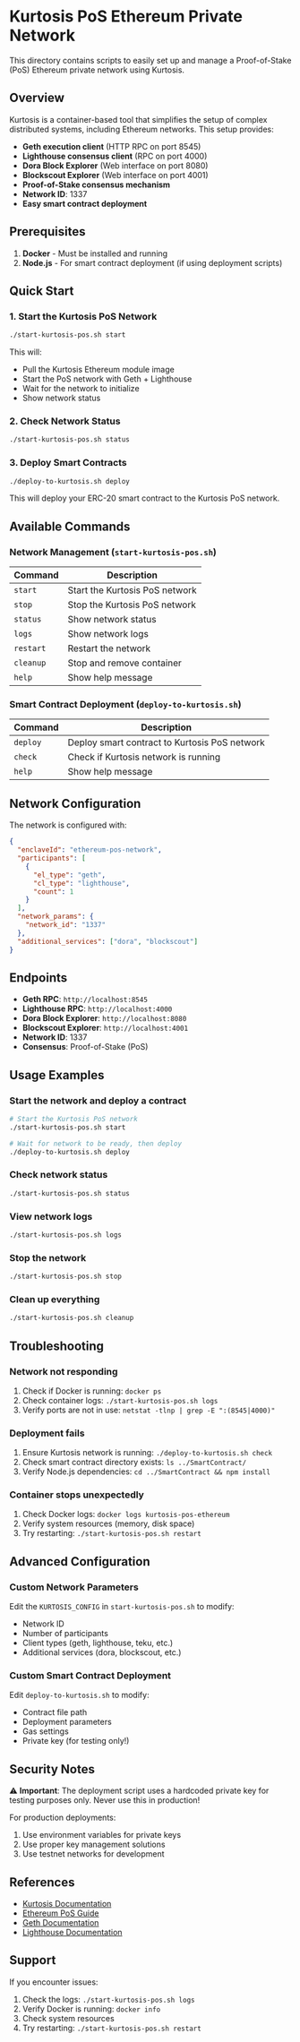 # Kurtosis PoS Ethereum Private Network

This directory contains scripts to easily set up and manage a Proof-of-Stake (PoS) Ethereum private network using Kurtosis.

## Overview

Kurtosis is a container-based tool that simplifies the setup of complex distributed systems, including Ethereum networks. This setup provides:

- **Geth execution client** (HTTP RPC on port 8545)
- **Lighthouse consensus client** (RPC on port 4000)
- **Dora Block Explorer** (Web interface on port 8080)
- **Blockscout Explorer** (Web interface on port 4001)
- **Proof-of-Stake consensus mechanism**
- **Network ID**: 1337
- **Easy smart contract deployment**

## Prerequisites

1. **Docker** - Must be installed and running
2. **Node.js** - For smart contract deployment (if using deployment scripts)

## Quick Start

### 1. Start the Kurtosis PoS Network

```bash
./start-kurtosis-pos.sh start
```

This will:
- Pull the Kurtosis Ethereum module image
- Start the PoS network with Geth + Lighthouse
- Wait for the network to initialize
- Show network status

### 2. Check Network Status

```bash
./start-kurtosis-pos.sh status
```

### 3. Deploy Smart Contracts

```bash
./deploy-to-kurtosis.sh deploy
```

This will deploy your ERC-20 smart contract to the Kurtosis PoS network.

## Available Commands

### Network Management (`start-kurtosis-pos.sh`)

| Command | Description |
|---------|-------------|
| `start` | Start the Kurtosis PoS network |
| `stop` | Stop the Kurtosis PoS network |
| `status` | Show network status |
| `logs` | Show network logs |
| `restart` | Restart the network |
| `cleanup` | Stop and remove container |
| `help` | Show help message |

### Smart Contract Deployment (`deploy-to-kurtosis.sh`)

| Command | Description |
|---------|-------------|
| `deploy` | Deploy smart contract to Kurtosis PoS network |
| `check` | Check if Kurtosis network is running |
| `help` | Show help message |

## Network Configuration

The network is configured with:

```json
{
  "enclaveId": "ethereum-pos-network",
  "participants": [
    {
      "el_type": "geth",
      "cl_type": "lighthouse",
      "count": 1
    }
  ],
  "network_params": {
    "network_id": "1337"
  },
  "additional_services": ["dora", "blockscout"]
}
```

## Endpoints

- **Geth RPC**: `http://localhost:8545`
- **Lighthouse RPC**: `http://localhost:4000`
- **Dora Block Explorer**: `http://localhost:8080`
- **Blockscout Explorer**: `http://localhost:4001`
- **Network ID**: 1337
- **Consensus**: Proof-of-Stake (PoS)

## Usage Examples

### Start the network and deploy a contract

```bash
# Start the Kurtosis PoS network
./start-kurtosis-pos.sh start

# Wait for network to be ready, then deploy
./deploy-to-kurtosis.sh deploy
```

### Check network status

```bash
./start-kurtosis-pos.sh status
```

### View network logs

```bash
./start-kurtosis-pos.sh logs
```

### Stop the network

```bash
./start-kurtosis-pos.sh stop
```

### Clean up everything

```bash
./start-kurtosis-pos.sh cleanup
```

## Troubleshooting

### Network not responding

1. Check if Docker is running: `docker ps`
2. Check container logs: `./start-kurtosis-pos.sh logs`
3. Verify ports are not in use: `netstat -tlnp | grep -E ":(8545|4000)"`

### Deployment fails

1. Ensure Kurtosis network is running: `./deploy-to-kurtosis.sh check`
2. Check smart contract directory exists: `ls ../SmartContract/`
3. Verify Node.js dependencies: `cd ../SmartContract && npm install`

### Container stops unexpectedly

1. Check Docker logs: `docker logs kurtosis-pos-ethereum`
2. Verify system resources (memory, disk space)
3. Try restarting: `./start-kurtosis-pos.sh restart`

## Advanced Configuration

### Custom Network Parameters

Edit the `KURTOSIS_CONFIG` in `start-kurtosis-pos.sh` to modify:

- Network ID
- Number of participants
- Client types (geth, lighthouse, teku, etc.)
- Additional services (dora, blockscout, etc.)

### Custom Smart Contract Deployment

Edit `deploy-to-kurtosis.sh` to modify:

- Contract file path
- Deployment parameters
- Gas settings
- Private key (for testing only!)

## Security Notes

⚠️ **Important**: The deployment script uses a hardcoded private key for testing purposes only. Never use this in production!

For production deployments:
1. Use environment variables for private keys
2. Use proper key management solutions
3. Use testnet networks for development

## References

- [Kurtosis Documentation](https://docs.kurtosis.com/)
- [Ethereum PoS Guide](https://ethereum.org/en/developers/docs/consensus-mechanisms/pos/)
- [Geth Documentation](https://geth.ethereum.org/)
- [Lighthouse Documentation](https://lighthouse-book.sigmaprime.io/)

## Support

If you encounter issues:

1. Check the logs: `./start-kurtosis-pos.sh logs`
2. Verify Docker is running: `docker info`
3. Check system resources
4. Try restarting: `./start-kurtosis-pos.sh restart`
